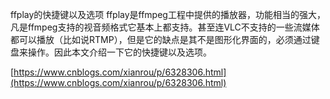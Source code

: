 ffplay的快捷键以及选项
ffplay是ffmpeg工程中提供的播放器，功能相当的强大，凡是ffmpeg支持的视音频格式它基本上都支持。甚至连VLC不支持的一些流媒体都可以播放（比如说RTMP），但是它的缺点是其不是图形化界面的，必须通过键盘来操作。因此本文介绍一下它的快捷键以及选项。

[https://www.cnblogs.com/xianrou/p/6328306.html](https://www.cnblogs.com/xianrou/p/6328306.html)
